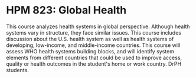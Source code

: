 # HPM 823: Global Health

This course analyzes health systems in global perspective. Although health systems vary in structure, they face similar issues. This course includes discussion about the U.S. health system as well as health systems of developing, low-income, and middle-income countries. This course will assess WHO health systems building blocks, and will identify system elements from different countries that could be used to improve access, quality or health outcomes in the student's home or work country. DrPH students.